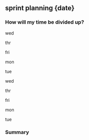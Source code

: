 ## sprint planning {date}

### How will my time be divided up?


wed

thr

fri


mon

tue

wed

thr

fri


mon

tue


### Summary
